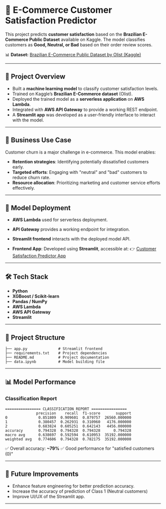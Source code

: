 # 🛒 E-Commerce Customer Satisfaction Predictor

This project predicts **customer satisfaction** based on the **Brazilian E-Commerce Public Dataset** available on Kaggle. The model classifies customers as **Good, Neutral, or Bad** based on their order review scores.

📊 **Dataset:** [Brazilian E-Commerce Public Dataset by Olist (Kaggle)](https://www.kaggle.com/datasets/olistbr/brazilian-ecommerce)

---

## 🚀 Project Overview

* Built a **machine learning model** to classify customer satisfaction levels.
* Trained on Kaggle’s **Brazilian E-Commerce dataset** (Olist).
* Deployed the trained model as a **serverless application** on **AWS Lambda**.
* Integrated with **AWS API Gateway** to provide a working REST endpoint.
* A **Streamlit app** was developed as a user-friendly interface to interact with the model.

---

## 💼 Business Use Case

Customer churn is a major challenge in e-commerce.
This model enables:

* **Retention strategies**: Identifying potentially dissatisfied customers early.
* **Targeted efforts**: Engaging with "neutral" and "bad" customers to reduce churn rate.
* **Resource allocation**: Prioritizing marketing and customer service efforts effectively.

---

## 🤖 Model Deployment

* **AWS Lambda** used for serverless deployment.
* **API Gateway** provides a working endpoint for integration.
* **Streamlit frontend** interacts with the deployed model API.

* **Frontend App**: Developed using **Streamlit**, accessible at:
  👉 [Customer Satisfaction Predictor App](https://e-commerce-project-nfjva46rtankjnrlt5kkia.streamlit.app)

---

## 🛠️ Tech Stack

* **Python**
* **XGBoost / Scikit-learn**
* **Pandas / NumPy**
* **AWS Lambda**
* **AWS API Gateway**
* **Streamlit**

---

## 📂 Project Structure

```
├── app.py              # Streamlit frontend
├── requirements.txt    # Project dependencies
├── README.md           # Project documentation
├── data.ipynb          # Model building file
```

---


## 📊 Model Performance

### Classification Report

```
================ CLASSIFICATION REPORT ================
              precision    recall  f1-score       support
0              0.851809  0.909601  0.879757  26560.000000
1              0.380457  0.262931  0.310960   4176.000000
2              0.683824  0.605251  0.642143   4456.000000
accuracy       0.794328  0.794328  0.794328      0.794328
macro avg      0.638697  0.592594  0.610953  35192.000000
weighted avg   0.774606  0.794328  0.782175  35192.000000
```

✅ Overall accuracy: **\~79%**
✅ Good performance for "satisfied customers (0)"

---

## 🔮 Future Improvements

* Enhance feature engineering for better prediction accuracy.
* Increase the accuracy of prediction of Class 1 (Neutral customers)
* Improve UI/UX of the Streamlit app.

---
